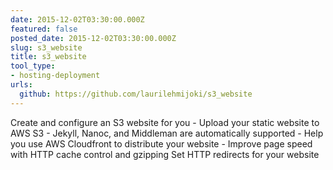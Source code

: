 ```yaml
---
date: 2015-12-02T03:30:00.000Z
featured: false
posted_date: 2015-12-02T03:30:00.000Z
slug: s3_website
title: s3_website
tool_type:
- hosting-deployment
urls:
  github: https://github.com/laurilehmijoki/s3_website
---
```


Create and configure an S3 website for you - Upload your static website to AWS S3 - Jekyll, Nanoc, and Middleman are automatically supported - Help you use AWS Cloudfront to distribute your website - Improve page speed with HTTP cache control and gzipping
Set HTTP redirects for your website




